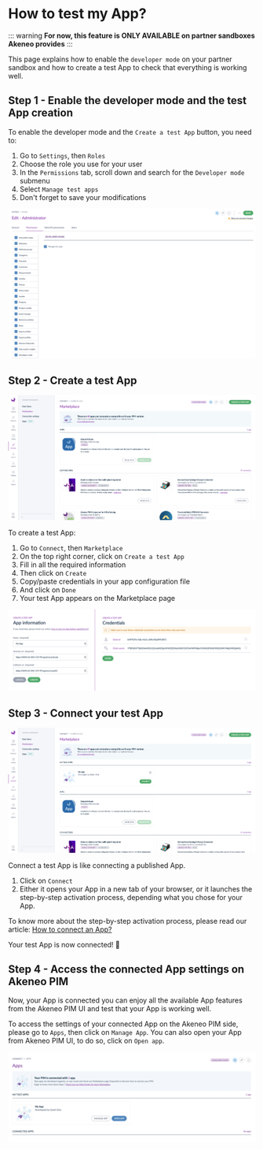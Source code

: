 # How to test my App?

::: warning
**For now, this feature is ONLY AVAILABLE on partner sandboxes Akeneo provides**
:::

This page explains how to enable the `developer mode` on your partner sandbox and how to create a test App to check that everything is working well. 

## Step 1 - Enable the developer mode and the test App creation

To enable the developer mode and the `Create a test App` button, you need to:
1. Go to `Settings`, then `Roles`
2. Choose the role you use for your user
3. In the `Permissions` tab, scroll down and search for the `Developer mode` submenu
4. Select `Manage test apps`
5. Don't forget to save your modifications

![Role permissions - developer mode](../img/apps/role-developer-mode.png)

## Step 2 - Create a test App 

![Create a test app button](../img/apps/create-a-test-app-button.png)

To create a test App: 
1. Go to `Connect`, then `Marketplace`
2. On the top right corner, click on `Create a test App` 
3. Fill in all the required information
4. Then click on `Create`
5. Copy/paste credentials in your app configuration file
6. And click on `Done`
7. Your test App appears on the Marketplace page

![Test app creation](../img/apps/test-app-creation.png)


## Step 3 - Connect your test App 

![Test app on Marketplace](../img/apps/marketplace-with-test-app.png)

Connect a test App is like connecting a published App. 

1. Click on `Connect`
2. Either it opens your App in a new tab of your browser, or it launches the step-by-step activation process, depending what you chose for your App. 

To know more about the step-by-step activation process, please read our article: [How to connect an App?](https://help.akeneo.com/pim/serenity/articles/how-to-connect-my-pim-with-apps.html#how-to-connect-an-app)

Your test App is now connected! 🔗

## Step 4 - Access the connected App settings on Akeneo PIM

Now, your App is connected you can enjoy all the available App features from the Akeneo PIM UI and test that your App is working well. 

To access the settings of your connected App on the Akeneo PIM side, please go to `Apps`, then click on `Manage App`. 
You can also open your App from Akeneo PIM UI, to do so, click on `Open app`. 

![Connected test app on Apps](../img/apps/connected-test-app.png)
